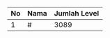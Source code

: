 | No | Nama            | Jumlah Level |
|----|-----------------|--------------|
| 1  | #    |    3089        |
